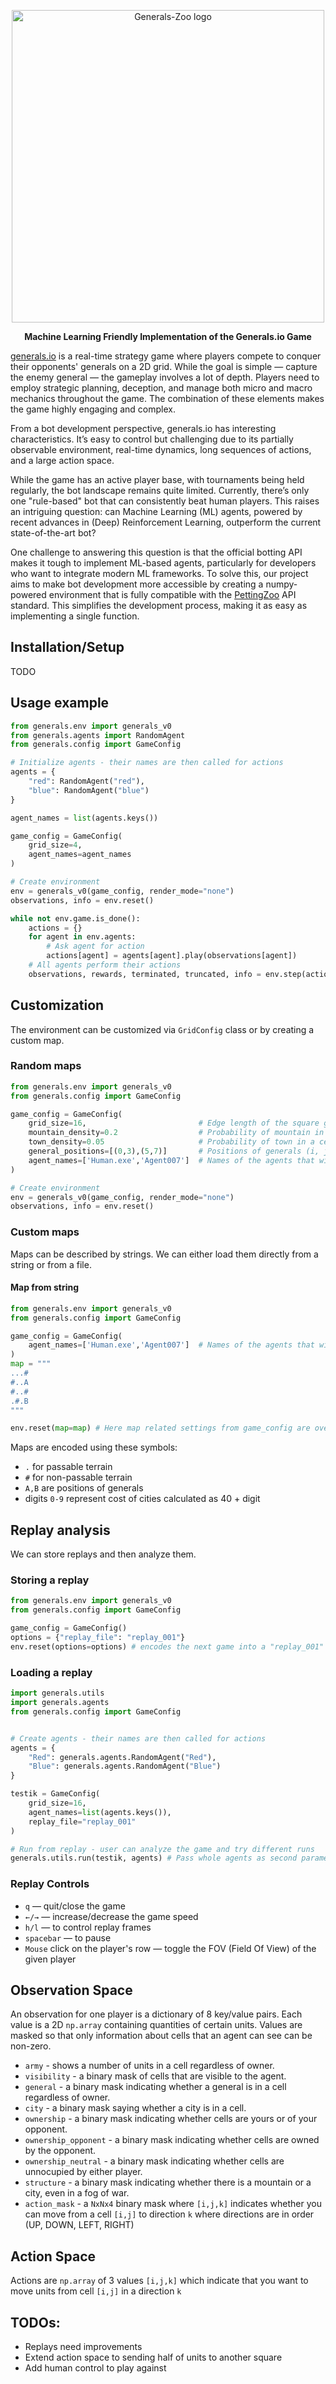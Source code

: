 <div align="center">

[<img src="https://github.com/strakam/Generals-Zoo/blob/master/generals/images/test.png?raw=true" alt="Generals-Zoo logo" width="500"/>](https://github.com/strakam/Generals-Zoo)

**Machine Learning Friendly Implementation of the Generals.io Game**
 
</div>

[generals.io](https://generals.io/) is a real-time strategy game where players compete to conquer their opponents' generals on a 2D grid. While the goal is simple — capture the enemy general — the gameplay involves a lot of depth. Players need to employ strategic planning, deception, and manage both micro and macro mechanics throughout the game. The combination of these elements makes the game highly engaging and complex.

From a bot development perspective, generals.io has interesting characteristics. It’s easy to control but challenging due to its partially observable environment, real-time dynamics, long sequences of actions, and a large action space.

While the game has an active player base, with tournaments being held regularly, the bot landscape remains quite limited. Currently, there’s only one "rule-based" bot that can consistently beat human players. This raises an intriguing question: can Machine Learning (ML) agents, powered by recent advances in (Deep) Reinforcement Learning, outperform the current state-of-the-art bot?

One challenge to answering this question is that the official botting API makes it tough to implement ML-based agents, particularly for developers who want to integrate modern ML frameworks. To solve this, our project aims to make bot development more accessible by creating a numpy-powered environment that is fully compatible with the [PettingZoo](https://pettingzoo.farama.org/) API standard. This simplifies the development process, making it as easy as implementing a single function.


## Installation/Setup
TODO

## Usage example

```python
from generals.env import generals_v0
from generals.agents import RandomAgent
from generals.config import GameConfig

# Initialize agents - their names are then called for actions
agents = {
    "red": RandomAgent("red"),
    "blue": RandomAgent("blue")
}

agent_names = list(agents.keys())

game_config = GameConfig(
    grid_size=4,
    agent_names=agent_names
)

# Create environment
env = generals_v0(game_config, render_mode="none")
observations, info = env.reset()

while not env.game.is_done():
    actions = {}
    for agent in env.agents:
        # Ask agent for action
        actions[agent] = agents[agent].play(observations[agent])
    # All agents perform their actions
    observations, rewards, terminated, truncated, info = env.step(actions)
```

## Customization
The environment can be customized via `GridConfig` class or by creating a custom map.

### Random maps
```python
from generals.env import generals_v0
from generals.config import GameConfig

game_config = GameConfig(
    grid_size=16,                         # Edge length of the square grid
    mountain_density=0.2                  # Probability of mountain in a cell
    town_density=0.05                     # Probability of town in a cell
    general_positions=[(0,3),(5,7)]       # Positions of generals (i, j)
    agent_names=['Human.exe','Agent007']  # Names of the agents that will be called to play the game
)

# Create environment
env = generals_v0(game_config, render_mode="none")
observations, info = env.reset()
```

### Custom maps
Maps can be described by strings. We can either load them directly from a string or from a file.

#### Map from string
```python
from generals.env import generals_v0
from generals.config import GameConfig

game_config = GameConfig(
    agent_names=['Human.exe','Agent007']  # Names of the agents that will be called to play the game
)
map = """
...#
#..A
#..#
.#.B
"""

env.reset(map=map) # Here map related settings from game_config are overridden
```
Maps are encoded using these symbols:
- `.` for passable terrain
- `#` for non-passable terrain
- `A,B` are positions of generals
- digits `0-9` represent cost of cities calculated as 40 + digit

## Replay analysis
We can store replays and then analyze them.
### Storing a replay
```python
from generals.env import generals_v0
from generals.config import GameConfig

game_config = GameConfig()
options = {"replay_file": "replay_001"}
env.reset(options=options) # encodes the next game into a "replay_001" file
```

### Loading a replay
```python
import generals.utils
import generals.agents
from generals.config import GameConfig


# Create agents - their names are then called for actions
agents = {
    "Red": generals.agents.RandomAgent("Red"),
    "Blue": generals.agents.RandomAgent("Blue")
}

testik = GameConfig(
    grid_size=16,
    agent_names=list(agents.keys()),
    replay_file="replay_001"
)

# Run from replay - user can analyze the game and try different runs
generals.utils.run(testik, agents) # Pass whole agents as second parameter
```
### Replay Controls
- `q` — quit/close the game
- `←/→` — increase/decrease the game speed
- `h/l` — to control replay frames
- `spacebar` — to pause
- `Mouse` click on the player's row — toggle the FOV (Field Of View) of the given player

## Observation Space
An observation for one player is a dictionary of 8 key/value pairs. Each value is a 2D `np.array` containing quantities of certain units.
Values are masked so that only information about cells that an agent can see can be non-zero.
- `army` - shows a number of units in a cell regardless of owner.
- `visibility` - a binary mask of cells that are visible to the agent.
- `general` - a binary mask indicating whether a general is in a cell regardless of owner.
- `city` - a binary mask saying whether a city is in a cell.
- `ownership` - a binary mask indicating whether cells are yours or of your opponent.
- `ownership_opponent` - a binary mask indicating whether cells are owned by the opponent.
- `ownership_neutral` - a binary mask indicating whether cells are unnocupied by either player.
- `structure` - a binary mask indicating whether there is a mountain or a city, even in a fog of war.
- `action_mask` - a `NxNx4` binary mask where `[i,j,k]` indicates whether you can move from a cell `[i,j]` to direction `k` where directions are in order (UP, DOWN, LEFT, RIGHT)
   
## Action Space
Actions are `np.array` of 3 values `[i,j,k]` which indicate that you want to move units from cell `[i,j]` in a direction `k`

## TODOs:
- Replays need improvements
- Extend action space to sending half of units to another square
- Add human control to play against
